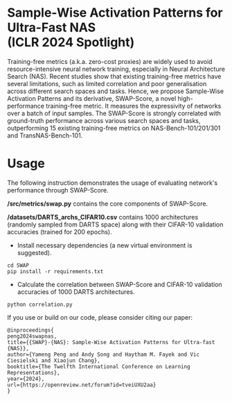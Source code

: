 # Sample-Wise Activation Patterns for Ultra-Fast NAS <br/> (ICLR 2024 Spotlight)
Training-free metrics (a.k.a. zero-cost proxies) are widely used to avoid resource-intensive neural network training, especially in Neural Architecture Search (NAS). Recent studies show that existing training-free metrics have several limitations, such as limited correlation and poor generalisation across different search spaces and tasks. Hence, we propose Sample-Wise Activation Patterns and its derivative, SWAP-Score, a novel high-performance training-free metric. It measures the expressivity of networks over a batch of input samples. The SWAP-Score is strongly correlated with ground-truth performance across various search spaces and tasks, outperforming 15 existing training-free metrics on NAS-Bench-101/201/301 and TransNAS-Bench-101.

# Usage

The following instruction demonstrates the usage of evaluating network's performance through SWAP-Score.

**/src/metrics/swap.py** contains the core components of SWAP-Score. 

**/datasets/DARTS_archs_CIFAR10.csv** contains 1000 architectures (randomly sampled from DARTS space) along with their CIFAR-10 validation accuracies (trained for 200 epochs).

* Install necessary dependencies (a new virtual environment is suggested).
```
cd SWAP
pip install -r requirements.txt
```
* Calculate the correlation between SWAP-Score and CIFAR-10 validation accuracies of 1000 DARTS architectures.
```
python correlation.py
```


If you use or build on our code, please consider citing our paper:
```
@inproceedings{
peng2024swapnas,
title={{SWAP}-{NAS}: Sample-Wise Activation Patterns for Ultra-fast {NAS}},
author={Yameng Peng and Andy Song and Haytham M. Fayek and Vic Ciesielski and Xiaojun Chang},
booktitle={The Twelfth International Conference on Learning Representations},
year={2024},
url={https://openreview.net/forum?id=tveiUXU2aa}
}
```
